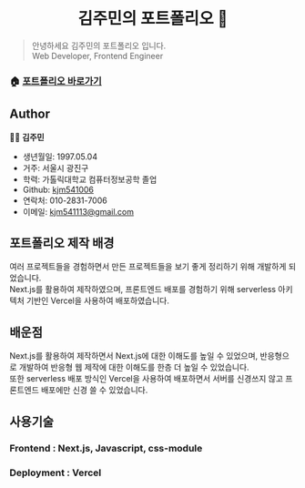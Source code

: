 <h1 align="center">김주민의 포트폴리오 👋</h1>
<p>
</p>

> 안녕하세요 김주민의 포트폴리오 입니다.  
> Web Developer, Frontend Engineer

### 🏠 [포트폴리오 바로가기](jumin-portfolio.vercel.app)

## Author

🧑‍💻 **김주민**

- 생년월일: 1997.05.04
- 거주: 서울시 광진구
- 학력: 가톨릭대학교 컴퓨터정보공학 졸업
- Github: [kjm541006](https://github.com/kjm541006)
- 연락처: 010-2831-7006
- 이메일: kjm541113@gmail.com

## 포트폴리오 제작 배경

여러 프로젝트들을 경험하면서 만든 프로젝트들을 보기 좋게 정리하기 위해 개발하게 되었습니다.  
Next.js를 활용하여 제작하였으며, 프론트엔드 배포를 경험하기 위해 serverless 아키텍처 기반인 Vercel을 사용하여 배포하였습니다.

## 배운점

Next.js를 활용하여 제작하면서 Next.js에 대한 이해도를 높일 수 있었으며, 반응형으로 개발하여 반응형 웹 제작에 대한 이해도를 한층 더 높일 수 있었습니다.  
또한 serverless 배포 방식인 Vercel을 사용하여 배포하면서 서버를 신경쓰지 않고 프론트엔드 배포에만 신경 쓸 수 있었습니다.

## 사용기술

### Frontend : Next.js, Javascript, css-module

### Deployment : Vercel
